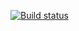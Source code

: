 [![Build status](https://ci.appveyor.com/api/projects/status/sm2y3supvvx6ji5j?svg=true)](https://ci.appveyor.com/project/malrjane/symbols-iterators-generators-11-1)
